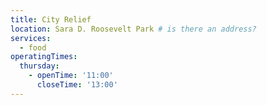 ```yaml
---
title: City Relief
location: Sara D. Roosevelt Park # is there an address?
services:
  - food
operatingTimes:
  thursday:
    - openTime: '11:00'
      closeTime: '13:00'
---
```


